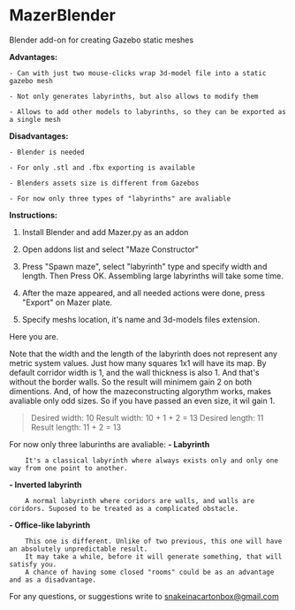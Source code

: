 # MazerBlender
Blender add-on for creating Gazebo static meshes

**Advantages:**
	
	- Can with just two mouse-clicks wrap 3d-model file into a static gazebo mesh
	
	- Not only generates labyrinths, but also allows to modify them
	
	- Allows to add other models to labyrinths, so they can be exported as a single mesh
	
**Disadvantages:**
	
	- Blender is needed
	
	- For only .stl and .fbx exporting is available
	
	- Blenders assets size is different from Gazebos
	
	- For now only three types of "labyrinths" are avaliable

**Instructions:**

1) Install Blender and add Mazer.py as an addon
	
2) Open addons list and select "Maze Constructor"

3) Press "Spawn maze", select "labyrinth" type and specify width and length. Then Press OK. Assembling large labyrinths will take some time.

4) After the maze appeared, and all needed actions were done, press "Export" on Mazer plate. 

5) Specify meshs location, it's name and 3d-models files extension.

Here you are.

Note that the width and the length of the labyrinth does not represent any metric system values.
Just how many squares 1x1 will have its map. By default corridor width is 1, and the wall thickness is also 1.
And that's without the border walls. So the result will minimem gain 2 on both dimentions.
And, of how the mazeconstructing algorythm works, makes avaliable only odd sizes. So if you have passed an even size, it wil gain 1.

>Desired width:  10		Result width:  10 + 1 + 2 = 13 
>Desired length: 11 		Result length: 11 + 2 = 13

For now only three laburinths are avaliable:
**- Labyrinth**
		
		It's a classical labyrinth where always exists only and only one way from one point to another.
		
**- Inverted labyrinth**
		
		A normal labyrinth where coridors are walls, and walls are coridors. Suposed to be treated as a complicated obstacle.
**- Office-like labyrinth**
		
		This one is different. Unlike of two previous, this one will have an absolutely unpredictable result.
		It may take a while, before it will generate something, that will satisfy you. 
		A chance of having some closed "rooms" could be as an advantage and as a disadvantage.
		
For any questions, or suggestions write to snakeinacartonbox@gmail.com
